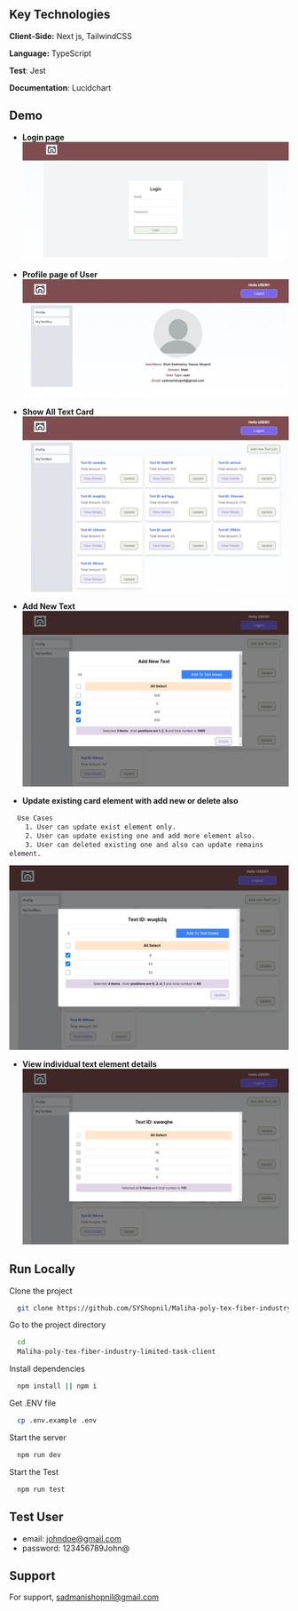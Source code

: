 ## Key Technologies

**Client-Side:** Next js, TailwindCSS

**Language:** TypeScript

**Test**: Jest

**Documentation**: Lucidchart

## Demo

- **Login page**
  <img src = "public/doc/demo/loginFormPage.png"  >

- **Profile page of User**
  <img src = "public/doc/demo/my_profile.png"  >

- **Show All Text Card**
  <img src = "public/doc/demo/my_text_card.png"  >

- **Add New Text**
  <img src = "public/doc/demo/create_new_text.png"  >

- **Update existing card element with add new or delete also**

```
  Use Cases
    1. User can update exist element only.
    2. User can update existing one and add more element also.
    3. User can deleted existing one and also can update remains element.

```

  <img src = "public/doc/demo/update_text_element.png">

- **View individual text element details**
  <img src = "public/doc/demo/read_text_element.png">

## Run Locally

Clone the project

```bash
  git clone https://github.com/SYShopnil/Maliha-poly-tex-fiber-industry-limited-task-client.git
```

Go to the project directory

```bash
  cd
  Maliha-poly-tex-fiber-industry-limited-task-client
```

Install dependencies

```bash
  npm install || npm i
```

Get .ENV file

```bash
  cp .env.example .env
```

Start the server

```bash
  npm run dev
```

Start the Test

```bash
  npm run test
```

## Test User

- email: johndoe@gmail.com
- password: 123456789John@

## Support

For support, sadmanishopnil@gmail.com
